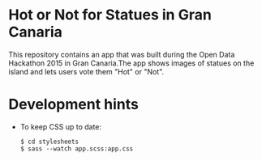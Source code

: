 Hot or Not for Statues in Gran Canaria
======================================

This repository contains an app that was built during the Open Data Hackathon 2015 in Gran Canaria.The app shows images of statues on the island and lets users vote them "Hot" or "Not".


Development hints
=================

  * To keep CSS up to date:

        $ cd stylesheets
        $ sass --watch app.scss:app.css
        

